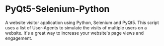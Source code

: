 # PyQt5-Selenium-Python
 A website visitor application using Python, Selenium and PyQt5. This script uses a list of User-Agents to simulate the visits of multiple users on a website. It's a great way to increase your website's page views and engagement.
